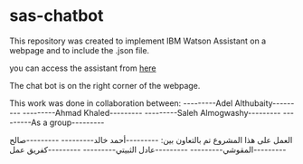 # sas-chatbot

This repository was created to implement IBM Watson Assistant on a webpage and to include the .json file.

you can access the assistant from
[here](https://athubaity.github.io/SM_TeamA/Chatbot/)

The chat bot is on the right corner of the webpage.

This work was done in collaboration between:
---------Adel Althubaity---------
---------Ahmad Khaled---------
---------Saleh Almogwashy---------
---------As a group---------

العمل على هذا المشروع تم بالتعاون بين:
---------أحمد خالد---------
---------صالح المقوشي---------
---------عادل الثبيتي---------
---------كفريق عمل---------